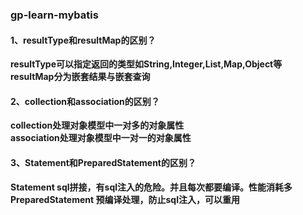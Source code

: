 ### gp-learn-mybatis

#### 1、resultType和resultMap的区别？
**resultType可以指定返回的类型如String,Integer,List,Map,Object等**  
**resultMap分为嵌套结果与嵌套查询**

#### 2、collection和association的区别？
**collection处理对象模型中一对多的对象属性**  
**association处理对象模型中一对一的对象属性**

#### 3、Statement和PreparedStatement的区别？
**Statement sql拼接，有sql注入的危险。并且每次都要编译。性能消耗多**  
**PreparedStatement 预编译处理，防止sql注入，可以重用**



